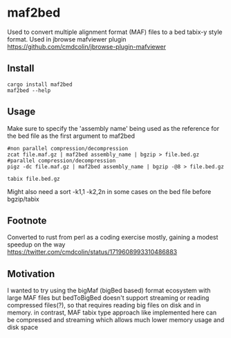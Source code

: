 # maf2bed

Used to convert multiple alignment format (MAF) files to a bed tabix-y style
format. Used in jbrowse mafviewer plugin
https://github.com/cmdcolin/jbrowse-plugin-mafviewer

## Install

```
cargo install maf2bed
maf2bed --help
```

## Usage

Make sure to specify the 'assembly name' being used as the reference for the bed
file as the first argument to maf2bed

```
#non parallel compression/decompression
zcat file.maf.gz | maf2bed assembly_name | bgzip > file.bed.gz
#parallel compression/decompression
pigz -dc file.maf.gz | maf2bed assembly_name | bgzip -@8 > file.bed.gz

tabix file.bed.gz
```

Might also need a sort -k1,1 -k2,2n in some cases on the bed file before
bgzip/tabix

## Footnote

Converted to rust from perl as a coding exercise mostly, gaining a modest
speedup on the way https://twitter.com/cmdcolin/status/1719608993310486883

## Motivation

I wanted to try using the bigMaf (bigBed based) format ecosystem with large MAF
files but bedToBigBed doesn't support streaming or reading compressed files(?),
so that requires reading big files on disk and in memory. in contrast, MAF tabix
type approach like implemented here can be compressed and streaming which allows
much lower memory usage and disk space
